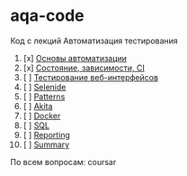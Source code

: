 # aqa-code
Код с лекций Автоматизация тестирования

1. [x] [Основы автоматизации](basics/)
1. [x] [Состояние, зависимости, CI](state/)
1. [ ] [Тестирование веб-интерфейсов](web/)
1. [ ] [Selenide](selenide/)
1. [ ] [Patterns](patterns/)
1. [ ] [Akita](akita/)
1. [ ] [Docker](docker/)
1. [ ] [SQL](sql/)
1. [ ] [Reporting](reporting/)
1. [ ] [Summary](summary/)

По всем вопросам: coursar

